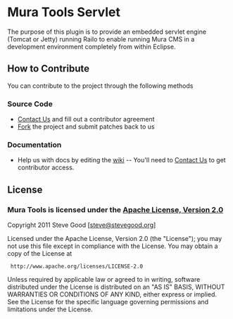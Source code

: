 # Mura Tools Servlet

The purpose of this plugin is to provide an embedded servlet engine (Tomcat or Jetty) running Railo to enable running Mura CMS in a development environment completely from within Eclipse.

## How to Contribute

You can contribute to the project through the following methods

### Source Code
- [Contact Us](http://muratools.com/contact/) and fill out a contributor agreement
- [Fork](https://github.com/MuraTools/Mura-Tools-for-Eclipse-Core#fork_box) the project and submit patches back to us

### Documentation
* Help us with docs by editing the [wiki](http://wiki.slantsoft.com/display/MT/Home) -- You'll need to [Contact Us](http://muratools.com/contact/) to get contributor access.

## License

### Mura Tools is licensed under the [Apache License, Version 2.0](http://www.apache.org/licenses/LICENSE-2.0.html)

Copyright 2011 Steve Good [steve@stevegood.org]

Licensed under the Apache License, Version 2.0 (the "License");
you may not use this file except in compliance with the License.
You may obtain a copy of the License at

     http://www.apache.org/licenses/LICENSE-2.0

Unless required by applicable law or agreed to in writing, software
distributed under the License is distributed on an "AS IS" BASIS,
WITHOUT WARRANTIES OR CONDITIONS OF ANY KIND, either express or implied.
See the License for the specific language governing permissions and
limitations under the License.